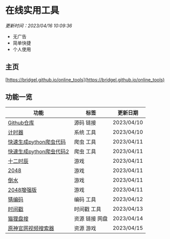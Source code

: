 # 在线实用工具

<i>更新时间：2023/04/16 10:09:36</i>

- 无广告
- 简单快捷
- 个人使用

## 主页

[https://bridgel.github.io/online_tools](https://bridgel.github.io/online_tools)

## 功能一览

功能|标签|更新日期
-|-|-
[Github仓库](https://github.com/bridgeL/online_tools)|源码 链接|2023/04/10
[计时器](https://bridgel.github.io/online_tools/tools/timer)|系统 工具|2023/04/10
[快速生成python爬虫代码](https://bridgel.github.io/online_tools/tools/quick_spider)|爬虫 工具|2023/04/11
[快速生成python爬虫代码2](https://bridgel.github.io/online_tools/tools/quick_spider2)|爬虫 工具|2023/04/11
[十二时辰](https://bridgel.github.io/online_tools/games/time)|游戏|2023/04/11
[2048](https://bridgel.github.io/online_tools/games/2048)|游戏|2023/04/11
[倒水](https://bridgel.github.io/online_tools/games/cocktail)|游戏|2023/04/11
[2048增强版](https://bridgel.github.io/online_tools/games/2048-plus)|游戏|2023/04/11
[猜编码](https://bridgel.github.io/online_tools/tools/guess_code)|编码 工具|2023/04/12
[时间戳](https://bridgel.github.io/online_tools/tools/timestamp)|时间戳 工具|2023/04/13
[猫狸盘搜](https://www.alipansou.com)|资源 链接 网盘|2023/04/14
[原神官网视频搜索器](https://bridgel.github.io/online_tools/games/yuanshen_video)|资源 游戏|2023/04/15
